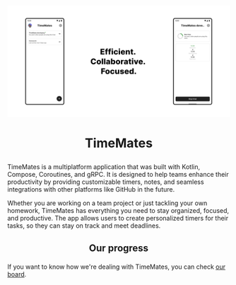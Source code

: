 ![poster](docs/images/en/github_poster.png)

# <p align="center">TimeMates</p>

TimeMates is a multiplatform application that was built with Kotlin, Compose,
 Coroutines, and gRPC.
It is designed to help teams enhance their productivity by providing customizable timers,
 notes, and seamless integrations with other platforms like GitHub in the future.

Whether you are working on a team project or just tackling your own homework, TimeMates has everything you need to
stay organized, focused, and productive.
The app allows users to create personalized timers for their tasks,
so they can stay on track and meet deadlines.

## <p align="center">Our progress</p>
If you want to know how we're dealing with TimeMates, you can check [our
board](https://github.com/orgs/timemates/projects/3/views/2).
